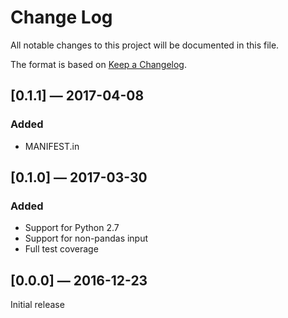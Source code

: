 # Change Log

All notable changes to this project will be documented in this file.

The format is based on [Keep a Changelog](http://keepachangelog.com/).

## [0.1.1] — 2017-04-08
### Added
- MANIFEST.in

## [0.1.0] — 2017-03-30
### Added
- Support for Python 2.7
- Support for non-pandas input
- Full test coverage

## [0.0.0] — 2016-12-23

Initial release

